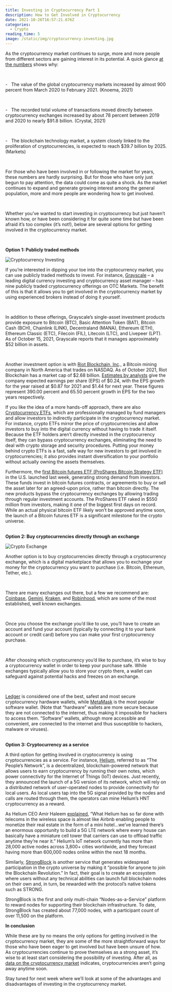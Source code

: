 ```yaml
---
title: Investing in Cryptocurrency Part 1
description: How to Get Involved in Cryptocurrency
date: 2021-10-26T16:57:21.676Z
categories:
  - Crypto
reading_time: 5
image: /static/img/cryptocurrency-investing.jpg
---
```

As the cryptocurrency market continues to surge, more and more people from different sectors are gaining interest in its potential. A quick glance [at the numbers](https://financesonline.com/cryptocurrency-statistics/#:~:text=General%20Cryptocurrency%20Market%20Statistics%201%20The%20value%20of,2020%20to%20February%202021.%20...%) shows why:

 

\-   The value of the global cryptocurrency markets increased by almost 900 percent from March 2020 to February 2021. (Knoema, 2021)

 

\-   The recorded total volume of transactions moved directly between cryptocurrency exchanges increased by about 78 percent between 2019 and 2020 to nearly $91.8 billion. (Crystal, 2021)

 

\-   The blockchain technology market, a system closely linked to the proliferation of cryptocurrencies, is expected to reach $39.7 billion by 2025. (Markets)

 

For those who have been involved in or following the market for years, these numbers are hardly surprising. But for those who have only just begun to pay attention, the data could come as quite a shock. As the market continues to expand and generate growing interest among the general population, more and more people are wondering how to get involved. 

 

Whether you’ve wanted to start investing in cryptocurrency but just haven’t known how, or have been considering it for quite some time but have been afraid it’s too complex (it’s not!), below are several options for getting involved in the cryptocurrency market.

 

**Option 1: Publicly traded methods**

![](/static/img/investing-in-cryptocurrency.jpg "Cryptocurrency Investing")

If you’re interested in dipping your toe into the cryptocurrency market, you can use publicly traded methods to invest. For instance, [Grayscale](https://grayscale.com/) – a leading digital currency investing and cryptocurrency asset manager – has nine publicly traded cryptocurrency offerings on OTC Markets. The benefit of this is that it allows you to get involved in the cryptocurrency market by using experienced brokers instead of doing it yourself. 

 

In addition to these offerings, Grayscale’s single-asset investment products provide exposure to Bitcoin (BTC), Basic Attention Token (BAT), Bitcoin Cash (BCH), Chainlink (LINK), Decentraland (MANA), Ethereum (ETH), Ethereum Classic (ETC), Filecoin (FIL), Litecoin (LTC), and Livepeer (LPT). As of October 15, 2021, Grayscale reports that it manages approximately $52 billion in assets.

 

Another investment option is with [Riot Blockchain, Inc](https://www.riotblockchain.com/)., a Bitcoin mining company in North America that trades on NASDAQ. As of October 2021, Riot Blockchain has a market cap of $2.68 billion. [Estimates by analysts](https://stocksregister.com/2021/10/19/what-are-you-thinking-about-investing-in-riot-blockchain-inc-nasdaq-riot-stock/) give the company expected earnings per share (EPS) of $0.24, with the EPS growth for the year raised at $0.87 for 2021 and $1.44 for next year. These figures represent 390.00 percent and 65.50 percent growth in EPS for the two years respectively.



If you like the idea of a more hands-off approach, there are also [Cryptocurrency ETFs](https://www.benzinga.com/money/best-crypto-etfs/), which are professionally managed by fund managers and allow investors to indirectly participate in the cryptocurrency market. For instance, crypto ETFs mirror the price of cryptocurrencies and allow investors to buy into the digital currency without having to trade it itself. Because the ETF holders aren’t directly invested in the cryptocurrency itself, they can bypass cryptocurrency exchanges, eliminating the need to deal with crypto storage and security procedures. Putting your money behind crypto ETFs is a fast, safe way for new investors to get involved in cryptocurrencies; it also provides instant diversification to your portfolio without actually owning the assets themselves. 



Furthermore, the [first Bitcoin futures ETF (ProShares Bitcoin Strategy ETF)](https://www.coindesk.com/policy/2021/10/19/what-to-make-of-the-first-bitcoin-futures-etf-launch/) in the U.S. launched last week, generating strong demand from investors. ​​These funds invest in bitcoin futures contracts, or agreements to buy or sell the asset later for an agreed-upon price, rather than bitcoin directly. The new products bypass the cryptocurrency exchanges by allowing trading through regular investment accounts. The ProShares ETF raked in $550 million from investors, making it one of the biggest first days on record. While an actual physical bitcoin ETF likely won’t be approved anytime soon, the launch of a Bitcoin futures ETF is a significant milestone for the crypto universe. 

\
**Option 2: Buy cryptocurrencies directly through an exchange**

![](/static/img/crypto-exchange.jpg "Crypto Exchange")

Another option is to buy cryptocurrencies directly through a cryptocurrency exchange, which is a digital marketplace that allows you to exchange your money for the cryptocurrency you want to purchase (i.e. Bitcoin, Ethereum, Tether, etc.).

 

There are many exchanges out there, but a few we recommend are: [Coinbase](https://www.coinbase.com/plp/nar3?utm_source=google_search_b&utm_medium=cpc&utm_campaign=14162546120&utm_content=126804837498&utm_term=coinbase&utm_creative=543148349882&cb_device=c&cb_placement=&cb_country=us&cb_city=open&cb_language=en_us&gclid=CjwKCAjwn8SLBhAyEiwAHNTJbeKaBgZVtjkjbZWRDSg_bZP-nUpcEepR0AjIaEUgnykubXsRa6dBSBoCf74QAvD_BwE), [Gemini](https://www.gemini.com/), [Kraken](https://www.kraken.com/en-us/?clickid=S6qV5bzWHxyIRBXxyxWiKU4dUkBSC227STBH0A0&utm_source=Impact&utm_medium=Affiliate&utm_campaign=10078&utm_content=Online%20Tracking%20Link&irgwc=1&mpid=10078), and [Robinhood](https://robinhood.com/us/en/), which are some of the most established, well known exchanges.

 

Once you choose the exchange you’d like to use, you’ll have to create an account and fund your account (typically by connecting it to your bank account or credit card) before you can make your first cryptocurrency purchase.

 

After choosing which cryptocurrency you’d like to purchase, it’s wise to buy a cryptocurrency wallet in order to keep your purchase safe. While exchanges typically allow you to store your crypto there, a wallet can safeguard against potential hacks and freezes on an exchange.

 

[Ledger](https://www.ledger.com/) is considered one of the best, safest and most secure cryptocurrency hardware wallets, while [MetaMask](https://metamask.io/) is the most popular software wallet. (Note that “hardware” wallets are more secure because they are not connected to the internet, thus making it impossible for hackers to access them. “Software” wallets, although more accessible and convenient, are connected to the internet and thus susceptible to hackers, malware or viruses).

\
**Option 3: Cryptocurrency as a service** 



A third option for getting involved in cryptocurrency is using cryptocurrencies as a service. For instance, [Helium](https://www.helium.com/), referred to as “The People’s Network”, is a decentralized, blockchain-powered network that allows users to earn cryptocurrency by running their own notes, which power connectivity for the Internet of Things (IoT) devices. Just recently, they announced the launch of a 5G version of its network, which will rely on a distributed network of user-operated nodes to provide connectivity for local users. As local users tap into the 5G signal provided by the nodes and calls are routed through them, the operators can mine Helium’s HNT cryptocurrency as a reward. 



As Helium CEO Amir Haleem [explained](https://www.coindesk.com/business/2021/04/27/helium-to-launch-5g-network-with-blockchain-powered-mesh-of-diy-telco-hubs/), “What Helium has so far done with telecoms in the wireless space is almost like Airbnb enabling people to monetize their real estate in the form of a mini hotel...we’ve learned there’s an enormous opportunity to build a 5G LTE network where every house can basically have a miniature cell tower that carriers can use to offload traffic anytime they’re near it.” Helium’s IoT network currently has more than 28,000 active nodes across 3,800+ cities worldwide, and they forecast having more than 600,000 nodes online within the next 18 months. 



Similarly, [StrongBlock](http://strongblock.io) is another service that generates widespread participation in the crypto universe by making it “possible for anyone to join the Blockchain Revolution.” In fact, their goal is to create an ecosystem where users without any technical abilities can launch full blockchain nodes on their own and, in turn, be rewarded with the protocol’s native tokens such as STRONG. 



StrongBlock is the first and only multi-chain “Nodes-as-a-Service” platform to reward nodes for supporting their blockchain infrastructure. To date, StrongBlock has created about 77,000 nodes, with a participant count of over 11,500 on the platform.



**In conclusion**



While these are by no means the only options for getting involved in the cryptocurrency market, they are some of the more straightforward ways for those who have been eager to get involved but have been unsure of how. As cryptocurrencies continue to prove themselves as a strong asset, it’s wise to at least start considering the possibility of investing. After all, as [data on the cryptocurrency market](https://financesonline.com/cryptocurrency-statistics/#:~:text=General%20Cryptocurrency%20Market%20Statistics%201%20The%20value%20of,2020%20to%20February%202021.%20...%) indicates, cryptocurrencies aren’t going away anytime soon.



Stay tuned for next week where we’ll look at some of the advantages and disadvantages of investing in the cryptocurrency market.